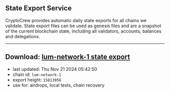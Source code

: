 ## State Export Service
CryptoCrew provides automatic daily state exports for all chains we validate. State export files can be used as genesis files and are a snapshot of the current blockchain state, including all validators, accounts, balances and delegations.

---
**Download: [lum-network-1 state export](https://dl-eu2.ccvalidators.com/SERVICE/lumnetwork/lum-network-1_export_15813956.json)**
---

- last updated: Thu Nov 21 2024 05:42:50
- chain id: `lum-network-1`
- export height: `15813956`
- use for: airdrops, local tests, chain recovery
